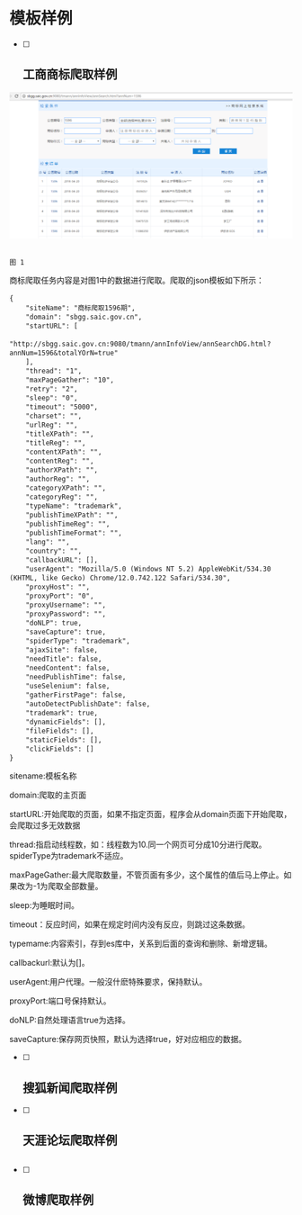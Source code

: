 # 模板样例

* [ ] ## 工商商标爬取样例

![](/assets/商标爬取1.png)

                                                                                            图 1

商标爬取任务内容是对图1中的数据进行爬取。爬取的json模板如下所示：

```
{
    "siteName": "商标爬取1596期",
    "domain": "sbgg.saic.gov.cn",
    "startURL": [
        "http://sbgg.saic.gov.cn:9080/tmann/annInfoView/annSearchDG.html?annNum=1596&totalYOrN=true"
    ],
    "thread": "1",
    "maxPageGather": "10",
    "retry": "2",
    "sleep": "0",
    "timeout": "5000",
    "charset": "",
    "urlReg": "",
    "titleXPath": "",
    "titleReg": "",
    "contentXPath": "",
    "contentReg": "",
    "authorXPath": "",
    "authorReg": "",
    "categoryXPath": "",
    "categoryReg": "",
    "typeName": "trademark",
    "publishTimeXPath": "",
    "publishTimeReg": "",
    "publishTimeFormat": "",
    "lang": "",
    "country": "",
    "callbackURL": [],
    "userAgent": "Mozilla/5.0 (Windows NT 5.2) AppleWebKit/534.30 (KHTML, like Gecko) Chrome/12.0.742.122 Safari/534.30",
    "proxyHost": "",
    "proxyPort": "0",
    "proxyUsername": "",
    "proxyPassword": "",
    "doNLP": true,
    "saveCapture": true,
    "spiderType": "trademark",
    "ajaxSite": false,
    "needTitle": false,
    "needContent": false,
    "needPublishTime": false,
    "useSelenium": false,
    "gatherFirstPage": false,
    "autoDetectPublishDate": false,
    "trademark": true,
    "dynamicFields": [],
    "fileFields": [],
    "staticFields": [],
    "clickFields": []
}
```

sitename:模板名称

domain:爬取的主页面

startURL:开始爬取的页面，如果不指定页面，程序会从domain页面下开始爬取，会爬取过多无效数据

thread:指启动线程数，如：线程数为10.同一个网页可分成10分进行爬取。spiderType为trademark不适应。

maxPageGather:最大爬取数量，不管页面有多少，这个属性的值后马上停止。如果改为-1为爬取全部数量。

sleep:为睡眠时间。

timeout：反应时间，如果在规定时间内没有反应，则跳过这条数据。

typemame:内容索引，存到es库中，关系到后面的查询和删除、新增逻辑。

callbackurl:默认为\[\]。

userAgent:用户代理。一般沒什麽特殊要求，保持默认。

proxyPort:端口号保持默认。

doNLP:自然处理语言true为选择。

saveCapture:保存网页快照，默认为选择true，好对应相应的数据。

* [ ] ## 搜狐新闻爬取样例
* [ ] ## 天涯论坛爬取样例

## 

* [ ] ## 微博爬取样例




